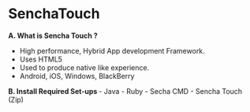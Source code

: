 SenchaTouch
===========
<strong>
A. What is Sencha Touch ?
</strong>

- High performance, Hybrid App development Framework.
- Uses HTML5
- Used to produce native like experience.
- Android, iOS, Windows, BlackBerry


<strong>
B. Install Required Set-ups
</strong>
- Java
- Ruby
- Secha CMD
- Sencha Touch (Zip)

